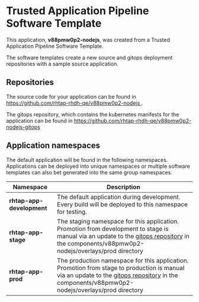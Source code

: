 # Trusted Application Pipeline Software Template

This application, **v88pmw0p2-nodejs**, was created from a Trusted Application Pipeline Software Template.

The software templates create a new source and gitops deployment repositories with a sample source application. 

## Repositories

The source code for your application can be found in [https://github.com/rhtap-rhdh-qe/v88pmw0p2-nodejs ](https://github.com/rhtap-rhdh-qe/v88pmw0p2-nodejs ).
 
The gitops repository, which contains the kubernetes manifests for the application can be found in 
[https://github.com/rhtap-rhdh-qe/v88pmw0p2-nodejs-gitops ](https://github.com/rhtap-rhdh-qe/v88pmw0p2-nodejs-gitops ) 

## Application namespaces 

The default application will be found in the following namespaces. Applications can be deployed into unique namespaces or multiple software templates can also bet generated into the same group namespaces.  

|  Namespace   |  Description   |  
| -------- | -------- |   
| **rhtap-app-development** | The default application during development. Every build will be deployed to this namespace for testing. | 
| **rhtap-app-stage** | The staging namespace for this application. Promotion from development to stage is manual via an update to the [gitops repository](https://github.com/rhtap-rhdh-qe/v88pmw0p2-nodejs-gitops ) in the components/v88pmw0p2-nodejs/overlays/prod directory |  
| **rhtap-app-prod** | The production namespace for this application. Promotion from stage to production is manual via an update to the [gitops repository](https://github.com/rhtap-rhdh-qe/v88pmw0p2-nodejs-gitops ) in the components/v88pmw0p2-nodejs/overlays/prod directory | 